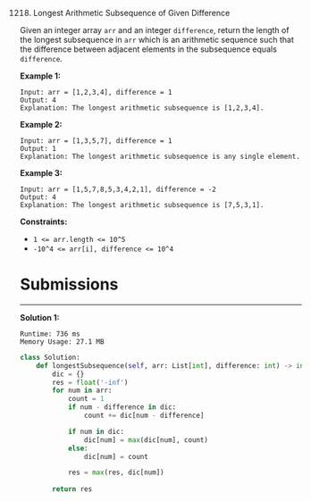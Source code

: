 1218. Longest Arithmetic Subsequence of Given Difference

Given an integer array `arr` and an integer `difference`, return the length of the longest subsequence in `arr` which is an arithmetic sequence such that the difference between adjacent elements in the subsequence equals `difference`.

**Example 1:**
```
Input: arr = [1,2,3,4], difference = 1
Output: 4
Explanation: The longest arithmetic subsequence is [1,2,3,4].
```

**Example 2:**
```
Input: arr = [1,3,5,7], difference = 1
Output: 1
Explanation: The longest arithmetic subsequence is any single element.
```

**Example 3:**
```
Input: arr = [1,5,7,8,5,3,4,2,1], difference = -2
Output: 4
Explanation: The longest arithmetic subsequence is [7,5,3,1].
```

**Constraints:**

* `1 <= arr.length <= 10^5`
* `-10^4 <= arr[i], difference <= 10^4`

# Submissions
---
**Solution 1:**
```
Runtime: 736 ms
Memory Usage: 27.1 MB
```
```python
class Solution:
    def longestSubsequence(self, arr: List[int], difference: int) -> int:
        dic = {}
        res = float('-inf')
        for num in arr:
            count = 1
            if num - difference in dic:
                count += dic[num - difference]

            if num in dic:
                dic[num] = max(dic[num], count)
            else:
                dic[num] = count

            res = max(res, dic[num])
    
        return res
```